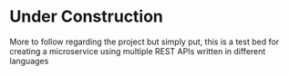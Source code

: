 # Under Construction
More to follow regarding the project but simply put, this is a test bed for creating a microservice using multiple REST APIs written in different languages